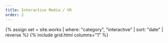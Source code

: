 ```yaml
---
title: Interactive Media / VR
order: 2
---
```


{% assign set = site.works | where: "category", "interactive" | sort: "date" | reverse %}
{% include grid.html columns="1" %}
